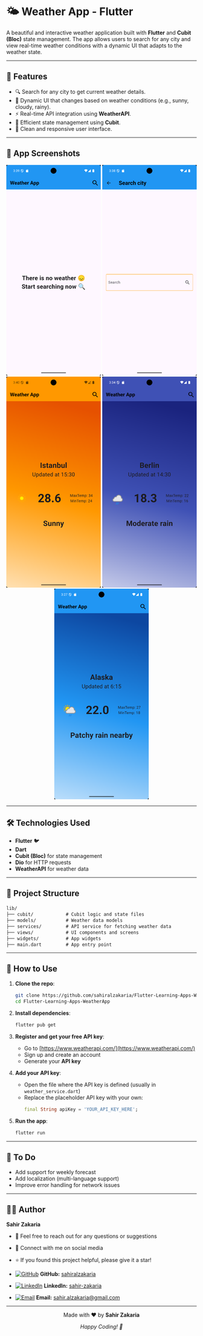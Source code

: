 # 🌤️ Weather App - Flutter

A beautiful and interactive weather application built with **Flutter** and **Cubit (Bloc)** state management. The app allows users to search for any city and view real-time weather conditions with a dynamic UI that adapts to the weather state.

---


## 🚀 Features

- 🔍 Search for any city to get current weather details.
- 🎨 Dynamic UI that changes based on weather conditions (e.g., sunny, cloudy, rainy).
- ⚡ Real-time API integration using **WeatherAPI**.
- 🧠 Efficient state management using **Cubit**.
- 📱 Clean and responsive user interface.

---

## 📸 App Screenshots

<p align="center">
  <img src="assets/temp/1.png" width="250" />
  <img src="assets/temp/2.png" width="250" />
  <img src="assets/temp/3.png" width="250" />
  <img src="assets/temp/4.png" width="250" />
  <img src="assets/temp/5.png" width="250" />
</p>

---


## 🛠️ Technologies Used

- **Flutter** 🐦  
- **Dart**  
- **Cubit (Bloc)** for state management  
- **Dio** for HTTP requests  
- **WeatherAPI** for weather data  

---

## 📂 Project Structure

```
lib/
├── cubit/            # Cubit logic and state files
├── models/           # Weather data models
├── services/         # API service for fetching weather data
├── views/            # UI components and screens
├── widgets/          # App widgets
├── main.dart         # App entry point
```

---

## 📝 How to Use

1. **Clone the repo**:
   ```bash
   git clone https://github.com/sahiralzakaria/Flutter-Learning-Apps-WeatherApp.git
   cd Flutter-Learning-Apps-WeatherApp
   ```

2. **Install dependencies**:
   ```bash
   flutter pub get
   ```


3. **Register and get your free API key**:
   - Go to [https://www.weatherapi.com/](https://www.weatherapi.com/)
   - Sign up and create an account
   - Generate your **API key**

4. **Add your API key**:
   - Open the file where the API key is defined (usually in `weather_service.dart`)
   - Replace the placeholder API key with your own:
     ```dart
     final String apiKey = 'YOUR_API_KEY_HERE';
     ```


5. **Run the app**:
   ```bash
   flutter run
   ```


---

## 📌 To Do

- Add support for weekly forecast  
- Add localization (multi-language support)  
- Improve error handling for network issues  

---

## 👨‍💻 Author

**Sahir Zakaria**

- 📧 Feel free to reach out for any questions or suggestions
- 🔗 Connect with me on social media
- ⭐ If you found this project helpful, please give it a star!


- [![GitHub](https://img.shields.io/badge/GitHub-100000?style=flat&logo=github&logoColor=white)](https://github.com/sahiralzakaria) **GitHub:** [sahiralzakaria](https://github.com/sahiralzakaria)  
- [![LinkedIn](https://img.shields.io/badge/LinkedIn-0A66C2?style=flat&logo=linkedin&logoColor=white)](https://www.linkedin.com/in/sahir-zakaria-39873531b) **LinkedIn:** [sahir-zakaria](https://www.linkedin.com/in/sahir-zakaria-39873531b)  
- [![Email](https://img.shields.io/badge/Email-D14836?style=flat&logo=gmail&logoColor=white)](mailto:sahir.alzakaria@gmail.com) **Email:** sahir.alzakaria@gmail.com

---

<div align="center">
  <p>Made with ❤️ by <strong>Sahir Zakaria</strong></p>
  <p><em>Happy Coding! 🚀</em></p>
</div>
